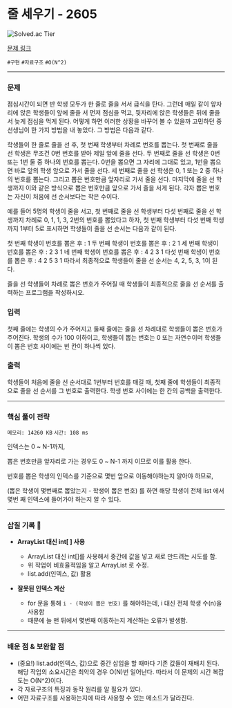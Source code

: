 # 줄 세우기 - 2605

![Solved.ac
Tier](https://img.shields.io/badge/solved.ac-Bronze%20II-AD5600?style=for-the-badge&logo=solved.ac)

[문제 링크](https://www.acmicpc.net/problem/2605)

`#구현` `#자료구조` `#O(N^2)`

---

### 문제
점심시간이 되면 반 학생 모두가 한 줄로 줄을 서서 급식을 탄다. 그런데 매일 같이 앞자리에 앉은 학생들이 앞에 줄을 서 먼저 점심을 먹고, 뒷자리에 앉은 학생들은 뒤에 줄을 서 늦게 점심을 먹게 된다. 어떻게 하면 이러한 상황을 바꾸어 볼 수 있을까 고민하던 중 선생님이 한 가지 방법을 내 놓았다. 그 방법은 다음과 같다.

학생들이 한 줄로 줄을 선 후, 첫 번째 학생부터 차례로 번호를 뽑는다. 첫 번째로 줄을 선 학생은 무조건 0번 번호를 받아 제일 앞에 줄을 선다. 두 번째로 줄을 선 학생은 0번 또는 1번 둘 중 하나의 번호를 뽑는다. 0번을 뽑으면 그 자리에 그대로 있고, 1번을 뽑으면 바로 앞의 학생 앞으로 가서 줄을 선다. 세 번째로 줄을 선 학생은 0, 1 또는 2 중 하나의 번호를 뽑는다. 그리고 뽑은 번호만큼 앞자리로 가서 줄을 선다. 마지막에 줄을 선 학생까지 이와 같은 방식으로 뽑은 번호만큼 앞으로 가서 줄을 서게 된다. 각자 뽑은 번호는 자신이 처음에 선 순서보다는 작은 수이다.

예를 들어 5명의 학생이 줄을 서고, 첫 번째로 줄을 선 학생부터 다섯 번째로 줄을 선 학생까지 차례로 0, 1, 1, 3, 2번의 번호를 뽑았다고 하자, 첫 번째 학생부터 다섯 번째 학생까지 1부터 5로 표시하면 학생들이 줄을 선 순서는 다음과 같이 된다.

첫 번째 학생이 번호를 뽑은 후 : 1
두 번째 학생이 번호를 뽑은 후 : 2 1
세 번째 학생이 번호를 뽑은 후 : 2 3 1
네 번째 학생이 번호를 뽑은 후 : 4 2 3 1
다섯 번째 학생이 번호를 뽑은 후 : 4 2 5 3 1
따라서 최종적으로 학생들이 줄을 선 순서는 4, 2, 5, 3, 1이 된다.

줄을 선 학생들이 차례로 뽑은 번호가 주어질 때 학생들이 최종적으로 줄을 선 순서를 출력하는 프로그램을 작성하시오.

### 입력
첫째 줄에는 학생의 수가 주어지고 둘째 줄에는 줄을 선 차례대로 학생들이 뽑은 번호가 주어진다. 학생의 수가 100 이하이고, 학생들이 뽑는 번호는 0 또는 자연수이며 학생들이 뽑은 번호 사이에는 빈 칸이 하나씩 있다.

### 출력
학생들이 처음에 줄을 선 순서대로 1번부터 번호를 매길 때, 첫째 줄에 학생들이 최종적으로 줄을 선 순서를 그 번호로 출력한다. 학생 번호 사이에는 한 칸의 공백을 출력한다.

<hr>

### 핵심 풀이 전략

`메모리: 14260 KB`
`시간: 108 ms`

인덱스는 0 ~ N-1까지,

뽑은 번호만큼 앞자리로 가는 경우도 0 ~ N-1 까지 이므로 이를 활용 한다.

번호를 뽑은 학생의 인덱스를 기준으로 몇번 앞으로 이동해야하는지 알아야 하므로,

(뽑은 학생이 몇번째로 뽑았는지 - 학생이 뽑은 번호) 를 하면 해당 학생이 전체 list 에서 몇번 째 인덱스에 들어가야 하는지 알 수 있다.


---

### 삽질 기록 🧠

- **ArrayList 대신 int[ ] 사용**
    - ArrayList 대신 int[]를 사용해서 중간에 값을 넣고 새로 만드려는 시도를 함.
    - 위 작업이 비효율적임을 알고 ArrayList 로 수정. 
    - list.add(인덱스, 값) 활용

- **잘못된 인덱스 계산**
  - for 문을 통해 `i - (학생이 뽑은 번호)` 를 해야하는데, i 대신 전체 학생 수(n)을 사용함
  - 때문에 늘 맨 뒤에서 몇번째 이동하는지 계산하는 오류가 발생함.
---

### 배운 점 & 보완할 점
- (중요!) list.add(인덱스, 값)으로 중간 삽입을 할 때마다 기존 값들이 재배치 된다. 해당 작업의 소요시간은 최악의 경우 O(N)번 일어난다. 따라서 이 문제의 시간 복잡도는 O(N^2)이다.
- 각 자료구조의 특징과 동작 원리를 알 필요가 있다.
- 어떤 자료구조를 사용하는지에 따라 사용할 수 있는 메소드가 달라진다.